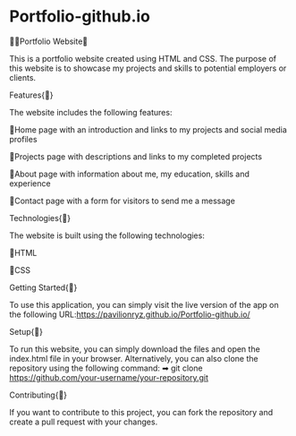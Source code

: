 # Portfolio-github.io

🙋‍♂️Portfolio Website🙋‍

This is a portfolio website created using HTML and CSS. The purpose of this website is to showcase my projects and skills to potential employers or clients.

Features{📍}

The website includes the following features:

📌Home page with an introduction and links to my projects and social media profiles

📌Projects page with descriptions and links to my completed projects

📌About page with information about me, my education, skills and experience

📌Contact page with a form for visitors to send me a message

Technologies{📍}

The website is built using the following technologies:

📌HTML

📌CSS

Getting Started{📍}

To use this application, you can simply visit the live version of the app on the following URL:https://pavilionryz.github.io/Portfolio-github.io/

Setup{📍}

To run this website, you can simply download the files and open the index.html file in your browser.
Alternatively, you can also clone the repository using the following command:
                                                    ➡  git clone https://github.com/your-username/your-repository.git

Contributing{📍}

If you want to contribute to this project, you can fork the repository and create a pull request with your changes.
                                                    
